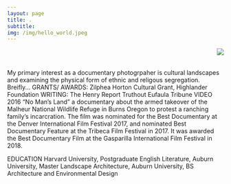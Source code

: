 ```yaml
---
layout: page
title: .
subtitle: 
img: /img/hello_world.jpeg
---
```


<img align="right" src="https://jonbcarroll.s3.us-east-2.amazonaws.com/witness.jpg">

<br><br/>

My primary interest  as a documentary photogrpaher is cultural landscapes and examining the physical form of ethnic and religous segregation.
Breifly...
GRANTS/ AWARDS:
Zilphea Horton Cultural Grant, Highlander Foundation
WRITING: 
The Henry Report
Truthout
Eufaula Tribune
VIDEO
2016   “No Man’s Land” a documentary about the armed takeover of the Malheur National Wildlife Refuge in Burns Oregon to protest a ranching family’s incarcration. The film was nominated for the Best Documentary at the Denver International Film Festival 2017, and nominated Best Documentary Feature at the Tribeca Film Festival in 2017. It was awarded the Best Documentary Film at the Gasparilla International Film Festival in 2018.

EDUCATION 
Harvard University, Postgraduate English Literature, Auburn University, Master Landscape Architecture, Auburn University, BS Architecture and Environmental Design




   




